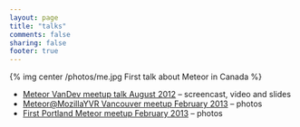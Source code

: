 ```yaml
---
layout: page
title: "talks"
comments: false
sharing: false
footer: true
---
```

{% img center /photos/me.jpg First talk about Meteor in Canada %}

* [Meteor VanDev meetup talk August 2012](meteor-vandev-meetup.html) – screencast, video and slides
* [Meteor@MozillaYVR Vancouver meetup February 2013](/meteor-aftermath/) – photos
* [First Portland Meteor meetup February 2013](/portland-meteor-meetup/) – photos